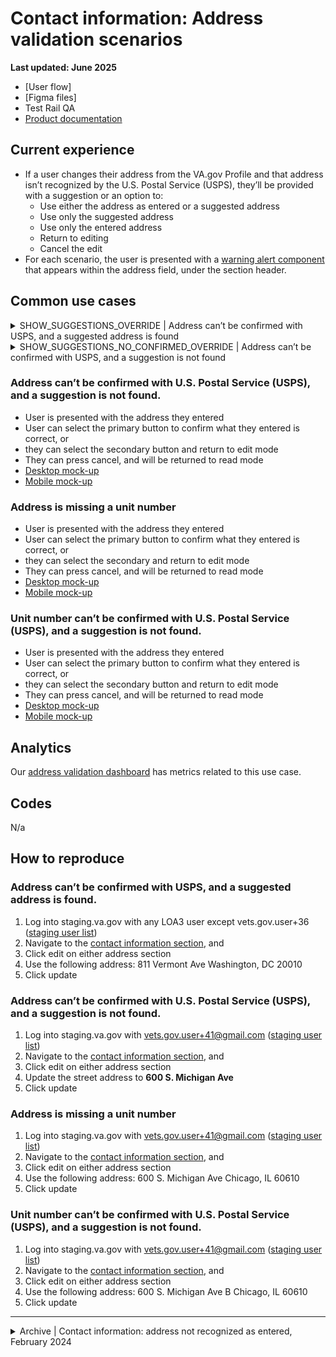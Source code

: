 # Contact information: Address validation scenarios
**Last updated: June 2025**

- [User flow]
- [Figma files]
- Test Rail QA
- [Product documentation](https://github.com/department-of-veterans-affairs/va.gov-team/blob/master/products/identity-personalization/profile/contact-information/address-validation/README.md)


## Current experience
- If a user changes their address from the VA.gov Profile and that address isn’t recognized by the U.S. Postal Service (USPS), they’ll be provided with a suggestion or an option to:
    - Use either the address as entered or a suggested address
    - Use only the suggested address
    - Use only the entered address
    - Return to editing
    - Cancel the edit
- For each scenario, the user is presented with a [warning alert component](https://design.va.gov/components/alert#warning-alert) that appears within the address field, under the section header.


## Common use cases

<details><summary>SHOW_SUGGESTIONS_OVERRIDE | Address can’t be confirmed with USPS, and a suggested address is found</summary>

- **Use case:** User is presented with Address you entered and Suggested address as radio button options to select to move forward with. Or can return to edit mode to edit the address.
- **Status code:** TBD
- **Content:**

Header: We can’t confirm the address you entered with the U.S. Postal Service

Tell us which of these addresses you’d like us to use.

- **Format:** [Warning alert component](https://design.va.gov/components/alert/#warning-alert)
- [Link to designs](https://www.figma.com/file/bFdl7MEIda4ExZIQuot84r/Profile---Contact-Information?type=design&node-id=0-848&mode=design&t=6iSkKX2l8PqjFaHd-11)
- [Link to code]

</details>


<details><summary>SHOW_SUGGESTIONS_NO_CONFIRMED_OVERRIDE | Address can’t be confirmed with USPS, and a suggestion is not found</summary>

- **Use case:** If the address can't be confirmed with USPS, and a suggestion is not found, the user is presented with the address they entered, and can confirm to move forward with the address as entered. Or go back to edit.
- **Status code:** TBD
- **Content:**

Header: Confirm your address

We can’t confirm the address you entered with the U.S Postal Service. Confirm that you want to us to use this address as you entered it. Or, go back to edit it.

- **Format:** [Warning alert component](https://design.va.gov/components/alert/#warning-alert)
- [Link to designs](https://www.figma.com/file/bFdl7MEIda4ExZIQuot84r/Profile---Contact-Information?type=design&node-id=0-900&mode=design&t=6iSkKX2l8PqjFaHd-11)
- [Link to code]

</details>



### Address can’t be confirmed with U.S. Postal Service (USPS), and a suggestion is not found.
- User is presented with the address they entered
- User can select the primary button to confirm what they entered is correct, or
- they can select the secondary button and return to edit mode
- They can press cancel, and will be returned to read mode
- [Desktop mock-up](https://www.figma.com/file/bFdl7MEIda4ExZIQuot84r/Profile---Contact-Information?type=design&node-id=0-900&mode=design&t=6iSkKX2l8PqjFaHd-11)
- [Mobile mock-up](https://www.figma.com/file/bFdl7MEIda4ExZIQuot84r/Profile---Contact-Information?type=design&node-id=0-268&mode=design&t=6iSkKX2l8PqjFaHd-11)

### Address is missing a unit number
- User is presented with the address they entered
- User can select the primary button to confirm what they entered is correct, or
- they can select the secondary and return to edit mode
- They can press cancel, and will be returned to read mode
- [Desktop mock-up](https://www.figma.com/file/bFdl7MEIda4ExZIQuot84r/Profile---Contact-Information?type=design&node-id=0-885&mode=design&t=6iSkKX2l8PqjFaHd-11)
- [Mobile mock-up](https://www.figma.com/file/bFdl7MEIda4ExZIQuot84r/Profile---Contact-Information?type=design&node-id=0-226&mode=design&t=6iSkKX2l8PqjFaHd-11)

### Unit number can’t be confirmed with U.S. Postal Service (USPS), and a suggestion is not found.
- User is presented with the address they entered
- User can select the primary button to confirm what they entered is correct, or
- they can select the secondary button and return to edit mode
- They can press cancel, and will be returned to read mode
- [Desktop mock-up](https://www.figma.com/file/bFdl7MEIda4ExZIQuot84r/Profile---Contact-Information?type=design&node-id=0-870&mode=design&t=6iSkKX2l8PqjFaHd-11)
- [Mobile mock-up](https://www.figma.com/file/bFdl7MEIda4ExZIQuot84r/Profile---Contact-Information?type=design&node-id=0-178&mode=design&t=6iSkKX2l8PqjFaHd-11)
  
## Analytics
Our [address validation dashboard](https://analytics.google.com/analytics/web/#/dashboard/pq_-PrkvQleUdCBbV7eq7Q/a50123418w177519031p176188361/) has metrics related to this use case.

## Codes
N/a

## How to reproduce
### Address can’t be confirmed with USPS, and a suggested address is found.
1. Log into staging.va.gov with any LOA3 user except vets.gov.user+36 ([staging user list](https://github.com/department-of-veterans-affairs/va.gov-team-sensitive/blob/master/Administrative/vagov-users/mvi-staging-users.csv))
2. Navigate to the [contact information section](https://staging.va.gov/profile/contact-information), and 
3. Click edit on either address section
4. Use the following address: 
811 Vermont Ave
Washington, DC 20010
5. Click update

### Address can’t be confirmed with U.S. Postal Service (USPS), and a suggestion is not found.
1. Log into staging.va.gov with vets.gov.user+41@gmail.com ([staging user list](https://github.com/department-of-veterans-affairs/va.gov-team-sensitive/blob/master/Administrative/vagov-users/mvi-staging-users.csv))
2. Navigate to the [contact information section](https://staging.va.gov/profile/contact-information), and 
3. Click edit on either address section
4. Update the street address to **600 S. Michigan Ave**
5. Click update

### Address is missing a unit number
1. Log into staging.va.gov with vets.gov.user+41@gmail.com ([staging user list](https://github.com/department-of-veterans-affairs/va.gov-team-sensitive/blob/master/Administrative/vagov-users/mvi-staging-users.csv))
2. Navigate to the [contact information section](https://staging.va.gov/profile/contact-information), and 
3. Click edit on either address section
4. Use the following address: 
600 S. Michigan Ave
Chicago, IL 60610
5. Click update

### Unit number can’t be confirmed with U.S. Postal Service (USPS), and a suggestion is not found.
1. Log into staging.va.gov with vets.gov.user+41@gmail.com ([staging user list](https://github.com/department-of-veterans-affairs/va.gov-team-sensitive/blob/master/Administrative/vagov-users/mvi-staging-users.csv))
2. Navigate to the [contact information section](https://staging.va.gov/profile/contact-information), and 
3. Click edit on either address section
4. Use the following address: 
600 S. Michigan Ave
B
Chicago, IL 60610
6. Click update

---

<details><summary>Archive | Contact information: address not recognized as entered, February 2024</summary>

# Contact information: address not recognized as entered
**Last updated: February 14, 2024**

If a user changes their address from the VA.gov profile and that address isn’t recognized by the U.S. Postal Service (USPS), they’ll be provided with a suggestion or an option to:
- use the address as entered
- return to editing
- cancel the edit

[Product outline](https://github.com/department-of-veterans-affairs/va.gov-team/blob/master/products/identity-personalization/profile/contact-information/address-validation/README.md)

**Note for upcoming iterations:** After observing users scrolling away from the address validation alert without realizing they had triggered it, we explored a flow that follows the [sub-task pattern](https://design.va.gov/patterns/help-users-to/complete-a-sub-task). [Here's a prototype](https://preview.uxpin.com/72a4060dec9250e4385a9abfaeefec42b3994e00#/pages/159609187/simulate/sitemap?mode=i) showing that state, as well as a simplified header and footer.  The team decided to hold off on moving forward with this due to the current contract status. When we decide to move forward, we'll need to learn more about the simplified header and footer, as well as have our page reviewed by content. The intention is that this page would be showin on the `/profile/edit` URL. Github issue [#48537](https://github.com/department-of-veterans-affairs/va.gov-team/issues/48537) has more background in the comments.

## UX
For each scenario, the user is presented with a [warning alert component](https://design.va.gov/components/alert#warning-alert) that appears within the address field, above the address they entered. 

We’re aware of accessibility issues with the current implementation, and [proposed improvements back in Q4 2021](https://github.com/department-of-veterans-affairs/va.gov-team/blob/master/products/identity-personalization/profile/contact-information/address-validation/designs/2021-alert-updates/README.md). These haven’t yet been implemented due to the overlapping [address change messaging modal feature](https://github.com/department-of-veterans-affairs/va.gov-team/tree/master/products/identity-personalization/profile/contact-information/address-change-messaging/use-cases), since that could create a user flow where many modals appear back to back.


### Address can’t be confirmed with USPS, and a suggested address is found.
- User is presented with suggested and entered address as radio button options
- They can select one and choose the “Update” button to save their changes, or
- They can press cancel, and will be returned to read mode
- [Desktop mock-up](https://www.figma.com/file/bFdl7MEIda4ExZIQuot84r/Profile---Contact-Information?type=design&node-id=0-848&mode=design&t=6iSkKX2l8PqjFaHd-11)
- [Mobile mock-up](https://www.figma.com/file/bFdl7MEIda4ExZIQuot84r/Profile---Contact-Information?type=design&node-id=0-176&mode=design&t=6iSkKX2l8PqjFaHd-11)

### Address can’t be confirmed with U.S. Postal Service (USPS), and a suggestion is not found.
- User is presented with the address they entered
- User can select the primary button to confirm what they entered is correct, or
- they can select the secondary button and return to edit mode
- They can press cancel, and will be returned to read mode
- [Desktop mock-up](https://www.figma.com/file/bFdl7MEIda4ExZIQuot84r/Profile---Contact-Information?type=design&node-id=0-900&mode=design&t=6iSkKX2l8PqjFaHd-11)
- [Mobile mock-up](https://www.figma.com/file/bFdl7MEIda4ExZIQuot84r/Profile---Contact-Information?type=design&node-id=0-268&mode=design&t=6iSkKX2l8PqjFaHd-11)

### Address is missing a unit number
- User is presented with the address they entered
- User can select the primary button to confirm what they entered is correct, or
- they can select the secondary and return to edit mode
- They can press cancel, and will be returned to read mode
- [Desktop mock-up](https://www.figma.com/file/bFdl7MEIda4ExZIQuot84r/Profile---Contact-Information?type=design&node-id=0-885&mode=design&t=6iSkKX2l8PqjFaHd-11)
- [Mobile mock-up](https://www.figma.com/file/bFdl7MEIda4ExZIQuot84r/Profile---Contact-Information?type=design&node-id=0-226&mode=design&t=6iSkKX2l8PqjFaHd-11)

### Unit number can’t be confirmed with U.S. Postal Service (USPS), and a suggestion is not found.
- User is presented with the address they entered
- User can select the primary button to confirm what they entered is correct, or
- they can select the secondary button and return to edit mode
- They can press cancel, and will be returned to read mode
- [Desktop mock-up](https://www.figma.com/file/bFdl7MEIda4ExZIQuot84r/Profile---Contact-Information?type=design&node-id=0-870&mode=design&t=6iSkKX2l8PqjFaHd-11)
- [Mobile mock-up](https://www.figma.com/file/bFdl7MEIda4ExZIQuot84r/Profile---Contact-Information?type=design&node-id=0-178&mode=design&t=6iSkKX2l8PqjFaHd-11)
  
## Analytics
Our [address validation dashboard](https://analytics.google.com/analytics/web/#/dashboard/pq_-PrkvQleUdCBbV7eq7Q/a50123418w177519031p176188361/) has metrics related to this use case.

## Codes
N/a

## How to reproduce
### Address can’t be confirmed with USPS, and a suggested address is found.
1. Log into staging.va.gov with any LOA3 user except vets.gov.user+36 ([staging user list](https://github.com/department-of-veterans-affairs/va.gov-team-sensitive/blob/master/Administrative/vagov-users/mvi-staging-users.csv))
2. Navigate to the [contact information section](https://staging.va.gov/profile/contact-information), and 
3. Click edit on either address section
4. Use the following address: 
811 Vermont Ave
Washington, DC 20010
5. Click update

### Address can’t be confirmed with U.S. Postal Service (USPS), and a suggestion is not found.
1. Log into staging.va.gov with vets.gov.user+41@gmail.com ([staging user list](https://github.com/department-of-veterans-affairs/va.gov-team-sensitive/blob/master/Administrative/vagov-users/mvi-staging-users.csv))
2. Navigate to the [contact information section](https://staging.va.gov/profile/contact-information), and 
3. Click edit on either address section
4. Update the street address to **600 S. Michigan Ave**
5. Click update

### Address is missing a unit number
1. Log into staging.va.gov with vets.gov.user+41@gmail.com ([staging user list](https://github.com/department-of-veterans-affairs/va.gov-team-sensitive/blob/master/Administrative/vagov-users/mvi-staging-users.csv))
2. Navigate to the [contact information section](https://staging.va.gov/profile/contact-information), and 
3. Click edit on either address section
4. Use the following address: 
600 S. Michigan Ave
Chicago, IL 60610
5. Click update

### Unit number can’t be confirmed with U.S. Postal Service (USPS), and a suggestion is not found.
1. Log into staging.va.gov with vets.gov.user+41@gmail.com ([staging user list](https://github.com/department-of-veterans-affairs/va.gov-team-sensitive/blob/master/Administrative/vagov-users/mvi-staging-users.csv))
2. Navigate to the [contact information section](https://staging.va.gov/profile/contact-information), and 
3. Click edit on either address section
4. Use the following address: 
600 S. Michigan Ave
B
Chicago, IL 60610
6. Click update

</details>
